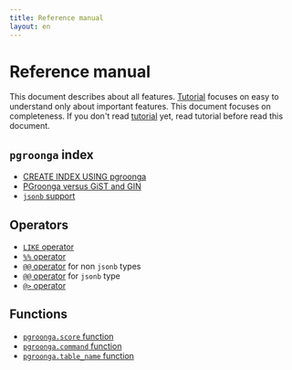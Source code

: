 ```yaml
---
title: Reference manual
layout: en
---
```


# Reference manual

This document describes about all features. [Tutorial](../tutorial/) focuses on easy to understand only about important features. This document focuses on completeness. If you don't read [tutorial](../tutorial/) yet, read tutorial before read this document.

## `pgroonga` index

  * [CREATE INDEX USING pgroonga](create-index-using-pgroonga.html)
  * [PGroonga versus GiST and GIN](pgroonga-versus-gist-and-gin.html)
  * [`jsonb` support](jsonb.html)

## Operators

  * [`LIKE` operator](operators/like.html)
  * [`%%` operator](operators/match.html)
  * [`@@` operator](operators/query.html) for non `jsonb` types
  * [`@@` operator](operators/jsonb-query.html) for `jsonb` type
  * [`@>` operator](operators/jsonb-contain.html)

## Functions

  * [`pgroonga.score` function](functions/pgroonga-score.html)
  * [`pgroonga.command` function](functions/pgroonga-command.html)
  * [`pgroonga.table_name` function](functions/pgroonga-table-name.html)

